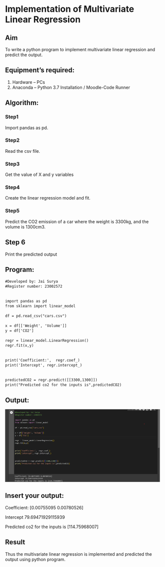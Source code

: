 # Implementation of Multivariate Linear Regression
## Aim
To write a python program to implement multivariate linear regression and predict the output.
## Equipment’s required:
1.	Hardware – PCs
2.	Anaconda – Python 3.7 Installation / Moodle-Code Runner
## Algorithm:
### Step1
Import pandas as pd.

### Step2
Read the csv file.

### Step3
Get the value of X and y variables

### Step4
Create the linear regression model and fit.

### Step5
Predict the CO2 emission of a car where the weight is 3300kg, and the volume is 1300cm3.

## Step 6
Print the predicted output

## Program:
```
#Developed by: Jai Surya
#Register number: 23002572


import pandas as pd
from sklearn import linear_model 

df = pd.read_csv("cars.csv")

x = df[['Weight', 'Volume']]
y = df['CO2']

regr = linear_model.LinearRegression()
regr.fit(x,y)


print('Coefficient:',  regr.coef_)
print('Intercept', regr.intercept_)


predictedCO2 = regr.predict([[3300,1300]])
print("Predicted co2 for the inputs is",predictedCO2)

```
## Output:
![output](/output02.png)

##  Insert your output:

Coefficient: [0.00755095 0.00780526]

Intercept 79.69471929115939

Predicted co2 for the inputs is [114.75968007]

## Result
Thus the multivariate linear regression is implemented and predicted the output using python program.